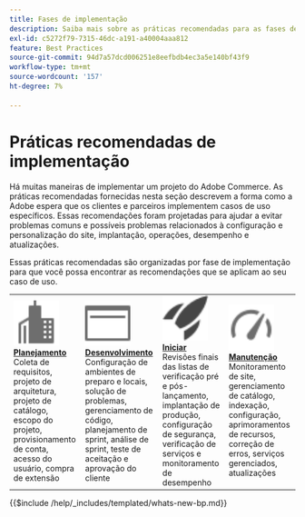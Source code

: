 ```yaml
---
title: Fases de implementação
description: Saiba mais sobre as práticas recomendadas para as fases de implementação dos projetos do Adobe Commerce.
exl-id: c5272f79-7315-46dc-a191-a40004aaa812
feature: Best Practices
source-git-commit: 94d7a57dcd006251e8eefbdb4ec3a5e140bf43f9
workflow-type: tm+mt
source-wordcount: '157'
ht-degree: 7%

---
```


# Práticas recomendadas de implementação

Há muitas maneiras de implementar um projeto do Adobe Commerce. As práticas recomendadas fornecidas nesta seção descrevem a forma como a Adobe espera que os clientes e parceiros implementem casos de uso específicos. Essas recomendações foram projetadas para ajudar a evitar problemas comuns e possíveis problemas relacionados à configuração e personalização do site, implantação, operações, desempenho e atualizações.

Essas práticas recomendadas são organizadas por fase de implementação para que você possa encontrar as recomendações que se aplicam ao seu caso de uso.

<table style="table-layout:fixed">
<tr>
  <td>
    <a href="planning/overview.md">
    <img alt="Planejamento" src="../../assets/icons/enterprise.svg" width="80" height="80"/>
    </a>
    <div>
    <a href="planning/overview.md"><strong>Planejamento</strong></a>
    </div>
    Coleta de requisitos, projeto de arquitetura, projeto de catálogo, escopo do projeto, provisionamento de conta, acesso do usuário, compra de extensão
    <br>
  </td>
  <td>
    <a href="development/overview.md">
      <img alt="Desenvolvimento" src="../../assets/icons/page-rule.svg" width="80" height="80">
    </a>
    <div>
    <a href="development/overview.md"><strong>Desenvolvimento</strong></a>
    </div>
    Configuração de ambientes de preparo e locais, solução de problemas, gerenciamento de código, planejamento de sprint, análise de sprint, teste de aceitação e aprovação do cliente
    <br>
  </td>
  <td>
    <a href="launch/overview.md">
      <img alt="Launch" src="../../assets/icons/launch.svg" width="80" height="80">
    </a>
    <div>
    <a href="launch/overview.md"><strong>Iniciar</strong></a>
    </div>
    Revisões finais das listas de verificação pré e pós-lançamento, implantação de produção, configuração de segurança, verificação de serviços e monitoramento de desempenho  
    <br>
  </td>
  <td>
    <a href="maintenance/overview.md">
      <img alt="Manutenção" src="../../assets/icons/gauge.svg" width="80" height="80">
    </a>
    <div>
    <a href="maintenance/overview.md"><strong>Manutenção</strong></a>
    </div>
    Monitoramento de site, gerenciamento de catálogo, indexação, configuração, aprimoramentos de recursos, correção de erros, serviços gerenciados, atualizações   
    <br>
  </td>
</tr>
</table>

{{$include /help/_includes/templated/whats-new-bp.md}}
